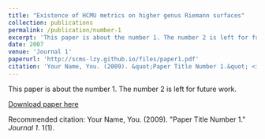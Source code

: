 ```yaml
---
title: "Existence of HCMU metrics on higher genus Riemann surfaces"
collection: publications
permalink: /publication/number-1
excerpt: 'This paper is about the number 1. The number 2 is left for future work.'
date: 2007
venue: 'Journal 1'
paperurl: 'http://scms-lzy.github.io/files/paper1.pdf'
citation: 'Your Name, You. (2009). &quot;Paper Title Number 1.&quot; <i>Journal 1</i>. 1(1).'
---
```

This paper is about the number 1. The number 2 is left for future work.

[Download paper here](http://academicpages.github.io/files/paper1.pdf)

Recommended citation: Your Name, You. (2009). "Paper Title Number 1." <i>Journal 1</i>. 1(1).
